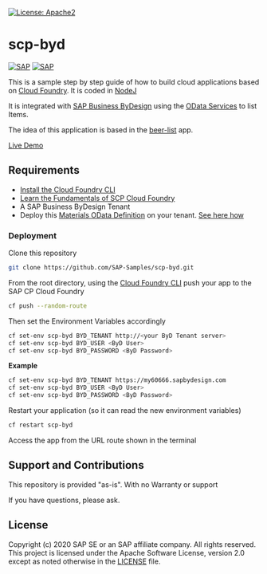 [![License: Apache2](https://img.shields.io/badge/License-Apache2-green.svg)](https://opensource.org/licenses/Apache-2.0)

# scp-byd
[![SAP](https://i.imgur.com/kkQTp3m.png)](https://cloudplatform.sap.com)
[![SAP](https://i.imgur.com/zNslwny.png)](https://cloudplatform.sap.com)

This is a sample step by step guide of how to build cloud applications based on [Cloud Foundry](https://www.cloudfoundry.org/). 
It is coded in [NodeJ](https://nodejs.org/en/) 

It is integrated with [SAP Business ByDesign](https://www.sap.com/uk/products/business-bydesign.html) using the [OData Services](https://odata.org) to list Items. 

The idea of this application is based in the [beer-list](https://github.com/mariantalla/beer-list) app.

[Live Demo](https://scp-byd.cfapps.eu10.hana.ondemand.com/)


## Requirements
*  [Install the Cloud Foundry CLI](https://developers.sap.com/tutorials/cp-cf-download-cli.html)
*  [Learn the Fundamentals of SCP Cloud Foundry](https://developers.sap.com/tutorials/cp-cf-fundamentals.html)
* A SAP Business ByDesign Tenant 
* Deploy this [Materials OData Definition](https://github.com/SAP-samples/sapbydesign-api-samples/blob/master/Custom%20OData%20Services/vmumaterial.xml) on your tenant. [See here how](https://www.youtube.com/watch?v=z6mF_1hFths)

### Deployment
Clone this repository
```sh
git clone https://github.com/SAP-Samples/scp-byd.git
```
From the root directory, using the [Cloud Foundry CLI](https://docs.cloudfoundry.org/cf-cli/install-go-cli.html) push your app to the SAP CP Cloud Foundry
```sh
cf push --random-route
```
Then set the Environment Variables accordingly
```sh
cf set-env scp-byd BYD_TENANT http://<your ByD Tenant server>
cf set-env scp-byd BYD_USER <ByD User>
cf set-env scp-byd BYD_PASSWORD <ByD Password>
```
**Example**
```sh
cf set-env scp-byd BYD_TENANT https://my60666.sapbydesign.com
cf set-env scp-byd BYD_USER <ByD User>
cf set-env scp-byd BYD_PASSWORD <ByD Password>
```

Restart your application (so it can read the new environment variables)
```sh
cf restart scp-byd
```

Access the app from the URL route shown in the terminal

## Support and Contributions  
This repository is provided "as-is". With no Warranty or support

If you have questions, please ask.

## License
Copyright (c) 2020 SAP SE or an SAP affiliate company. All rights reserved. This project is licensed under the Apache Software License, version 2.0 except as noted otherwise in the [LICENSE](LICENSES/Apache-2.0.txt) file.